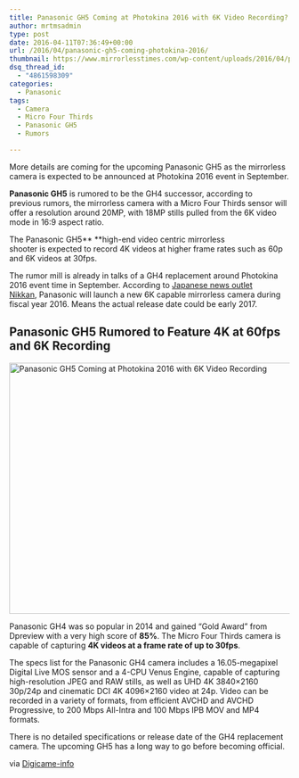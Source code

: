 ```yaml
---
title: Panasonic GH5 Coming at Photokina 2016 with 6K Video Recording?
author: mrtmsadmin
type: post
date: 2016-04-11T07:36:49+00:00
url: /2016/04/panasonic-gh5-coming-photokina-2016/
thumbnail: https://www.mirrorlesstimes.com/wp-content/uploads/2016/04/panasonic-gh5-coming-photokina-2016.jpg
dsq_thread_id:
  - "4861598309"
categories:
  - Panasonic
tags:
  - Camera
  - Micro Four Thirds
  - Panasonic GH5
  - Rumors

---
```

More details are coming for the upcoming Panasonic GH5 as the mirrorless camera is expected to be announced at Photokina 2016 event in September.

**Panasonic GH5** is rumored to be the GH4 successor, according to previous rumors, the mirrorless camera with a Micro Four Thirds sensor will offer a resolution around 20MP, with 18MP stills pulled from the 6K video mode in 16:9 aspect ratio.

The Panasonic GH5** **high-end video centric mirrorless shooter is expected to record 4K videos at higher frame rates such as 60p and 6K videos at 30fps.

The rumor mill is already in talks of a GH4 replacement around Photokina 2016 event time in September. According to [Japanese news outlet Nikkan][1], Panasonic will launch a new 6K capable mirrorless camera during fiscal year 2016. Means the actual release date could be early 2017.<!--more-->

## Panasonic GH5 Rumored to Feature 4K at 60fps and 6K Recording

<img class="alignnone wp-image-77 size-full" title="Panasonic GH5 Coming at Photokina 2016 with 6K Video Recording" src="https://i2.wp.com/www.mirrorlesstimes.com/wp-content/uploads/2016/04/panasonic-gh5-coming-photokina-2016.jpg?resize=600%2C450&#038;ssl=1" alt="Panasonic GH5 Coming at Photokina 2016 with 6K Video Recording" width="600" height="450" srcset="https://i2.wp.com/www.mirrorlesstimes.com/wp-content/uploads/2016/04/panasonic-gh5-coming-photokina-2016.jpg?w=1280&ssl=1 1280w, https://i2.wp.com/www.mirrorlesstimes.com/wp-content/uploads/2016/04/panasonic-gh5-coming-photokina-2016.jpg?resize=300%2C225&ssl=1 300w, https://i2.wp.com/www.mirrorlesstimes.com/wp-content/uploads/2016/04/panasonic-gh5-coming-photokina-2016.jpg?resize=768%2C576&ssl=1 768w, https://i2.wp.com/www.mirrorlesstimes.com/wp-content/uploads/2016/04/panasonic-gh5-coming-photokina-2016.jpg?resize=1024%2C768&ssl=1 1024w, https://i2.wp.com/www.mirrorlesstimes.com/wp-content/uploads/2016/04/panasonic-gh5-coming-photokina-2016.jpg?w=1200&ssl=1 1200w" sizes="(max-width: 600px) 100vw, 600px" data-recalc-dims="1" /> 

Panasonic GH4 was so popular in 2014 and gained “Gold Award” from Dpreview with a very high score of **85%**. The Micro Four Thirds camera is capable of capturing **4K videos at a frame rate of up to 30fps**.

The specs list for the Panasonic GH4 camera includes a 16.05-megapixel Digital Live MOS sensor and a 4-CPU Venus Engine, capable of capturing high-resolution JPEG and RAW stills, as well as UHD 4K 3840×2160 30p/24p and cinematic DCI 4K 4096×2160 video at 24p. Video can be recorded in a variety of formats, from efficient AVCHD and AVCHD Progressive, to 200 Mbps All-Intra and 100 Mbps IPB MOV and MP4 formats.

There is no detailed specifications or release date of the GH4 replacement camera. The upcoming GH5 has a long way to go before becoming official.

via <a title="" href="http://digicame-info.com/2016/02/20166k30fps4k60fps.html" target="_blank" rel="nofollow external">Digicame-info</a>

 [1]: https://translate.google.com/translate?depth=1&hl=en&ie=UTF8&prev=_t&rurl=translate.google.com&sl=ja&tl=en&u=https://www.nikkan.co.jp/articles/view/00375568
